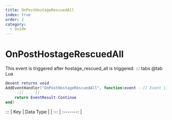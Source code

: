 ```yaml
---
title: OnPostHostageRescuedAll
index: true
order: 2
category:
  - Guide
---
```


# OnPostHostageRescuedAll
This event is triggered after hostage_rescued_all is triggered.
::: tabs
@tab Lua
```lua
@event returns void
AddEventHandler("OnPostHostageRescuedAll", function(event --[[ Event ]])
    --[[ ... ]]
    return EventResult.Continue
end)
```

:::
| Key | Data Type |
| :-: | :-------: |